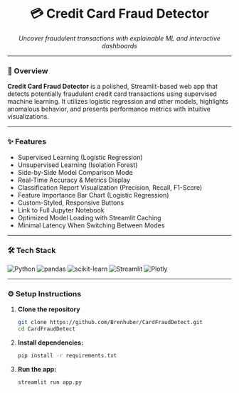 <h1 align="center">💳 Credit Card Fraud Detector</h1>
<p align="center"><em>Uncover fraudulent transactions with explainable ML and interactive dashboards</em></p>

---

### 🚀 Overview

**Credit Card Fraud Detector** is a polished, Streamlit-based web app that detects potentially fraudulent credit card transactions using supervised machine learning. It utilizes logistic regression and other models, highlights anomalous behavior, and presents performance metrics with intuitive visualizations.

---

### ✨ Features

- Supervised Learning (Logistic Regression)  
- Unsupervised Learning (Isolation Forest)
- Side-by-Side Model Comparison Mode
- Real-Time Accuracy & Metrics Display 
- Classification Report Visualization (Precision, Recall, F1-Score)  
- Feature Importance Bar Chart (Logistic Regression)  
- Custom-Styled, Responsive Buttons  
- Link to Full Jupyter Notebook  
- Optimized Model Loading with Streamlit Caching  
- Minimal Latency When Switching Between Modes

---

### 🛠️ Tech Stack

![Python](https://img.shields.io/badge/Python-3.8%2B-blue?logo=python)
![pandas](https://img.shields.io/badge/pandas-Data%20Handling-purple?logo=pandas)
![scikit-learn](https://img.shields.io/badge/scikit--learn-ML-blue?logo=scikit-learn)
![Streamlit](https://img.shields.io/badge/Streamlit-UI-red?logo=streamlit)
![Plotly](https://img.shields.io/badge/Plotly-Interactive%20Charts-orange?logo=plotly)

---

### ⚙️ Setup Instructions

1. **Clone the repository**
   ```bash
   git clone https://github.com/Brenhuber/CardFraudDetect.git
   cd CardFraudDetect
   ```
2. **Install dependencies:**
   ```bash
   pip install -r requirements.txt
   ```
3. **Run the app:**
   ```bash
   streamlit run app.py
   ```


